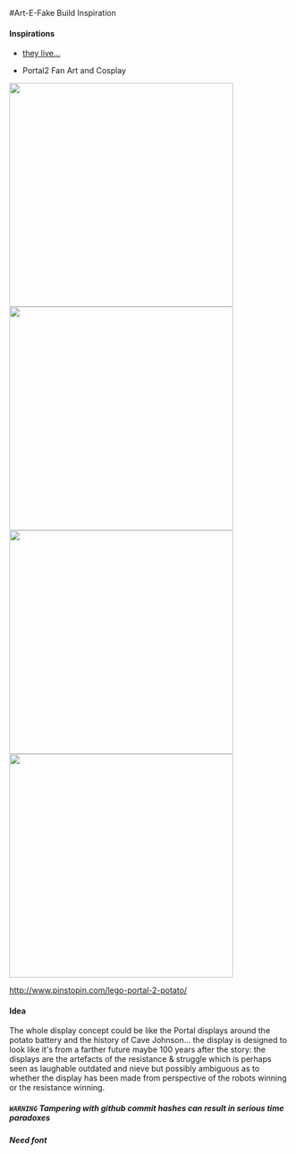 #Art-E-Fake Build Inspiration 

#### Inspirations

 * [they live...](https://www.google.co.uk/search?q=they+live&es_sm=91&source=lnms&tbm=isch&sa=X&ved=0CAcQ_AUoAWoVChMIk83Y9qieyAIVwypyCh0KdgEM&biw=1021&bih=546&dpr=1.25)

 * Portal2 Fan Art and Cosplay 

<img src="https://images.duckduckgo.com/iu/?u=http%3A%2F%2Fwww.willyyonkers.com%2Ftg%2Ftg-tictactoe1.jpg&f=1" width="400">

<img src="http://c2.staticflickr.com/8/7254/7461407516_37e117fc18_z.jpg" width="400">

<img src="http://img01.deviantart.net/c44e/i/2012/005/a/9/aperture_science_portal_gun_blueprint2_by_mclatchyt-d4leez0.jpg" width="400">

<img src="https://images.duckduckgo.com/iu/?u=http%3A%2F%2Fwww.bifuteki.com%2Fwp-content%2Fuploads%2F2011%2F05%2Fportal2-gun3.jpg&f=1" width="400">

http://www.pinstopin.com/lego-portal-2-potato/

#### Idea

The whole display concept could be like the Portal displays around the potato battery and the history of Cave Johnson... the display is designed to look like it's from a farther future maybe 100 years after the story: the displays are the artefacts of the resistance & struggle which is perhaps seen as laughable outdated and nieve but possibly ambiguous as to whether the display has been made from perspective of the robots winning or the resistance winning.

##### `WARNING` Tampering with github commit hashes can result in serious time paradoxes

##### Need font
